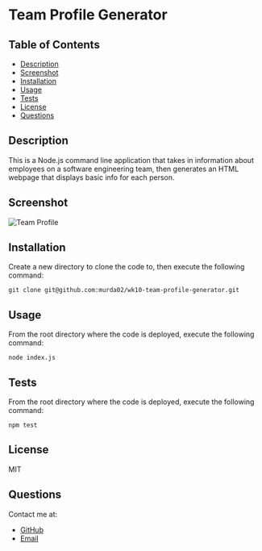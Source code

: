 # Team Profile Generator

## Table of Contents

* [Description](#description)
* [Screenshot](#screenshot)
* [Installation](#installation)
* [Usage](#usage)
* [Tests](#test)
* [License](#license)
* [Questions](#question)

## Description

This is a Node.js command line application that takes in information about employees on a software engineering team, then generates an HTML webpage that displays basic info for each person.

## Screenshot

![Team Profile](https://murda02.github.io/wk10-team-profile-generator/assets/img/screenshot.png)

## Installation

Create a new directory to clone the code to, then execute the following command: 
```
git clone git@github.com:murda02/wk10-team-profile-generator.git
```

## Usage

From the root directory where the code is deployed, execute the following command: 
```
node index.js
```

## Tests

From the root directory where the code is deployed, execute the following command: 
```
npm test
```

## License

MIT

## Questions
Contact me at:
* [GitHub](https://github.com/murda02)
* [Email](mailto:davelmurphy@zoho.com)